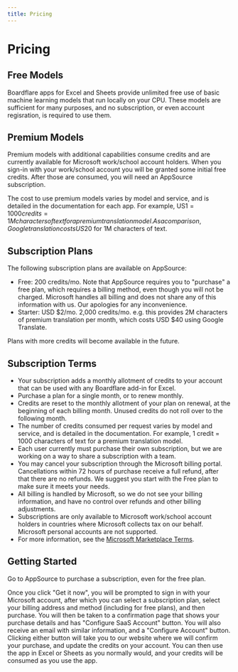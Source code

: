 ```yaml
---
title: Pricing
---
```


# Pricing

## Free Models

Boardflare apps for Excel and Sheets provide unlimited free use of basic machine learning models that run locally on your CPU.  These models are sufficient for many purposes, and no subscription, or even account regisration, is required to use them.  

## Premium Models

Premium models with additional capabilities consume credits and are currently available for Microsoft work/school account holders.  When you sign-in with your work/school account you will be granted some initial free credits.  After those are consumed, you will need an AppSource subscription.

The cost to use premium models varies by model and service, and is detailed in the documentation for each app.  For example, US$1 = 1000 credits = 1M characters of text for a premium translation model.  As a comparison, Google translation costs US$20 for 1M characters of text.

## Subscription Plans

The following subscription plans are available on AppSource:

- Free: 200 credits/mo. Note that AppSource requires you to "purchase" a free plan, which requires a billing method, even though you will not be charged.  Microsoft handles all billing and does not share any of this information with us.  Our apologies for any inconvenience.
- Starter: USD $2/mo. 2,000 credits/mo.  e.g. this provides 2M characters of premium translation per month, which costs USD $40 using Google Translate.

Plans with more credits will become available in the future.

## Subscription Terms

- Your subscription adds a monthly allotment of credits to your account that can be used with any Boardflare add-in for Excel.
- Purchase a plan for a single month, or to renew monthly.
- Credits are reset to the monthly allotment of your plan on renewal, at the beginning of each billing month. Unused credits do not roll over to the following month.
- The number of credits consumed per request varies by model and service, and is detailed in the documentation. For example, 1 credit = 1000 characters of text for a premium translation model.
- Each user currently must purchase their own subscription, but we are working on a way to share a subscription with a team.
- You may cancel your subscription through the Microsoft billing portal. Cancellations within 72 hours of purchase receive a full refund, after that there are no refunds. We suggest you start with the Free plan to make sure it meets your needs.
- All billing is handled by Microsoft, so we do not see your billing information, and have no control over refunds and other billing adjustments.
- Subscriptions are only available to Microsoft work/school account holders in countries where Microsoft collects tax on our behalf.  Microsoft personal accounts are not supported.
- For more information, see the [Microsoft Marketplace Terms](https://learn.microsoft.com/en-us/legal/marketplace/marketplace-terms).

## Getting Started

Go to AppSource to purchase a subscription, even for the free plan.

Once you click "Get it now", you will be prompted to sign in with your Microsoft account, after which you can select a subscription plan, select your billing address and method (including for free plans), and then purchase.  You will then be taken to a confirmation page that shows your purchase details and has "Configure SaaS Account" button.  You will also receive an email with similar information, and a "Configure Account" button.  Clicking either button will take you to our website where we will confirm your purchase, and update the credits on your account.  You can then use the app in Excel or Sheets as you normally would, and your credits will be consumed as you use the app.